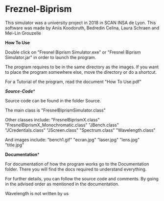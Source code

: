 # Freznel-Biprism

This simulator was a university project in 2018 in SCAN INSA de Lyon.
This software was made by Aniis Koodoruth, Bedredin Celina, Laura Schraen and Mei-Lin Grouzelle

********How To Use********

Double click on "Fresnel Biprism Simulator.exe" or "Fresnel Biprism Simulator.jar"
in order to launch the program.

The program requires to be in the same directory as the images.
If you want to place the program somewhere else, move the directory or do a shortcut.

For a Tutorial of the program, read the document "How To Use.pdf"

*******Source-Code********

Source code can be found in the folder Source.

The main class is "FresnelBiprismSimulator.class"

Other classes include:
	"FresnelBiprismX.class"
	"FresnelBiprismX_Monochromatic.class"
	"JBench.class"
	"JCredentials.class"
	"JScreen.class"
	"Spectrum.class"
	"Wavelength.class"

And images include:
	"bench1.gif"
	"ecran.jpg"
	"laser.jpg"
	"lens.jpg"
	"title.jpg"

********Documentation*********

For documentation of how the program works go to the Documentation folder.
There you will find the docs required to understand everything.

For further details, you can follow the source code and comments. By going in 
the advised order as mentioned in the documentation.

Wavelength is not written by us
